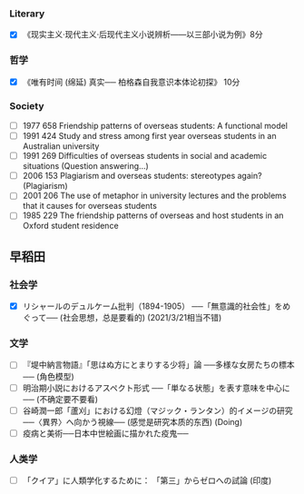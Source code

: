 ### Literary

- [X] 《现实主义·现代主义·后现代主义小说辨析——以三部小说为例》8分

### 哲学

- [X] 《唯有时间 (绵延) 真实── 柏格森自我意识本体论初探》 10分

### Society

- [ ] 1977 658 Friendship patterns of overseas students: A functional model
- [ ] 1991 424 Study and stress among first year overseas students in an Australian university
- [ ] 1991 269 Difficulties of overseas students in social and academic situations (Question answering...)
- [ ] 2006 153 Plagiarism and overseas students: stereotypes again? (Plagiarism)
- [ ] 2001 206 The use of metaphor in university lectures and the problems that it causes for overseas students
- [ ] 1985 229 The friendship patterns of overseas and host students in an Oxford student residence

## 早稻田

### 社会学
- [X] リシャールのデュルケーム批判（1894-1905） ──「無意識的社会性」をめぐって── (社会思想，总是要看的) (2021/3/21相当不错)

### 文学
- [ ] 『堤中納言物語』「思はぬ方にとまりする少将」論 ──多様な女房たちの標本── (角色模型)
- [ ] 明治期小説におけるアスペクト形式 ──「単なる状態」を表す意味を中心に── (不确定要不要看)
- [ ] 谷崎潤一郎「蘆刈」における幻燈（マジック・ランタン）的イメージの研究 ──〈異界〉へ向かう視線── (感觉是研究本质的东西) (Doing)
- [ ] 疫病と美術──日本中世絵画に描かれた疫鬼──

### 人类学

- [ ] 「クイア」に人類学化するために： 「第三」からゼロへの試論 (印度)
